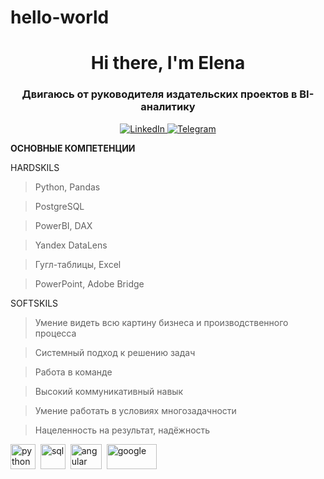 # hello-world
<div id="header" align="center">
	<h1>Hi there, I'm Elena</h1>
	<h3>Двигаюсь от руководителя издательских проектов в BI-аналитику</h3>
</div>

<div id="socials" align="center">
	<a href="https://www.linkedin.com/in/elena-tr-a0bb3342/recent-activity/shares/">
		<img src="https://img.shields.io/badge/LinkedIn-blue?style=for-the-badge&logo=linkedin&logoColor=white" alt="LinkedIn"/>
	<a href="t.me/rubachkaVcvetochek">
		<img src="https://img.shields.io/badge/Telegram-blue?style=for-the-badge&logo=telegram&logoColor=white" alt="Telegram"/>
	</a>
</div>

**ОСНОВНЫЕ КОМПЕТЕНЦИИ**

HARDSKILS

>Python, Pandas

>PostgreSQL

>PowerBI, DAX

>Yandex DataLens

>Гугл-таблицы, Excel

>PowerPoint, Adobe Bridge 

SOFTSKILS

>Умение видеть всю картину бизнеса и производственного процесса

>Системный подход к решению задач

>Работа в команде

>Высокий коммуникативный навык

>Умение работать в условиях многозадачности
  
>Нацеленность на результат, надёжность

<img src="https://s3.dualstack.us-east-2.amazonaws.com/pythondotorg-assets/media/files/python-logo-only.svg" title="python" width="40" height="40"/>&nbsp;
<img src="https://cdn.jsdelivr.net/gh/devicons/devicon/icons/postgresql/postgresql-original.svg" title="sql" width="40" height="40"/>&nbsp;
<img src="https://mir-s3-cdn-cf.behance.net/projects/max_808/f24399104326413.Y3JvcCwyODM1LDIyMTcsMCwzMDg.png" title="angular" width="50" height="40"/>&nbsp;
<img src="https://pvtest.ru/wp-content/uploads/8/c/5/8c5c3e565fdff8cc07b3e5885c5ce9b2.jpeg" title="google" width="80" height="40"/>&nbsp;
